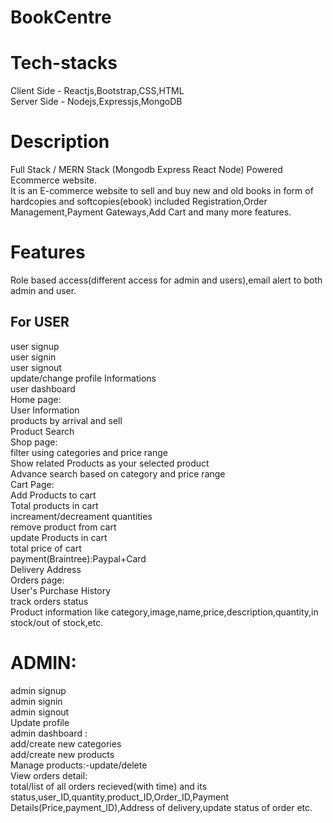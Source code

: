 # BookCentre
# Tech-stacks
Client Side - Reactjs,Bootstrap,CSS,HTML </br>
Server Side - Nodejs,Expressjs,MongoDB </br>
# Description
Full Stack / MERN Stack (Mongodb Express React Node) Powered Ecommerce website. </br>
It is an E-commerce website to sell and buy new and old books in form of hardcopies and softcopies(ebook) included Registration,Order Management,Payment Gateways,Add Cart and many more features.
# Features 
Role based access(different access for admin and users),email alert to both admin and user.
## For USER
user signup </br>
user signin </br>
user signout </br>
update/change profile Informations </br>
user dashboard </br>
Home page: </br>
User Information </br>
products by arrival and sell </br>
Product Search </br>
Shop page: </br>
filter using categories and price range </br>
Show related Products as your selected product </br>
Advance search based on category and price range </br> 
Cart Page: </br>
Add Products to cart </br>
Total products in cart </br>
increament/decreament quantities </br>
remove product from cart </br>
update Products in cart </br>
total price of cart </br>
payment(Braintree):Paypal+Card </br>
Delivery Address </br>
Orders page: </br>
User's Purchase History </br>
track orders status </br>
Product information like category,image,name,price,description,quantity,in stock/out of stock,etc.
# ADMIN:
admin signup </br>
admin signin </br>
admin signout </br>
Update profile </br>
admin dashboard : </br>
add/create new categories </br>
add/create new products </br>
Manage products:-update/delete </br>
View orders detail: </br>
total/list of all orders recieved(with time) and its status,user_ID,quantity,product_ID,Order_ID,Payment Details(Price,payment_ID),Address of delivery,update status of order etc.</br>


